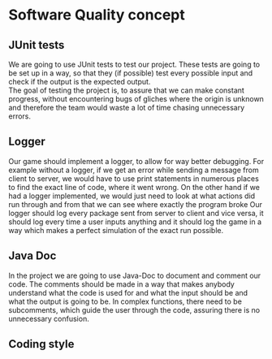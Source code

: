 # Software Quality concept 
## JUnit tests
We are going to use JUnit tests to test our project. These tests are going to be set up in a way, so that they (if possible) test every possible input and check if the output is the expected output. <br>
The goal of testing the project is, to assure that we can make constant progress, without encountering bugs of gliches where the origin is unknown and therefore the team would waste a lot of time chasing unnecessary errors. <br>

## Logger
Our game should implement a logger, to allow for way better debugging. For example without a logger, if we get an error while sending a message from client to server, we would have to use print statements in numerous places to find the exact line of code, where it went wrong.
On the other hand if we had a logger implemented, we would just need to look at what actions did run through and from that we can see where exactly the program broke
Our logger should log every package sent from server to client and vice versa, it should log every time a user inputs anything and it should log the game in a way which makes a perfect simulation of the exact run possible.

## Java Doc
In the project we are going to use Java-Doc to document and comment our code. The comments should be made in a way that makes anybody understand what the code is used for and what the input should be and what the output is going to be.
In complex functions, there need to be subcomments, which guide the user through the code, assuring there is no unnecessary confusion.
## Coding style

